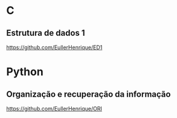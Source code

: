 # C

## Estrutura de dados 1

https://github.com/EullerHenrique/ED1

# Python
## Organização e recuperação da informação

https://github.com/EullerHenrique/ORI
